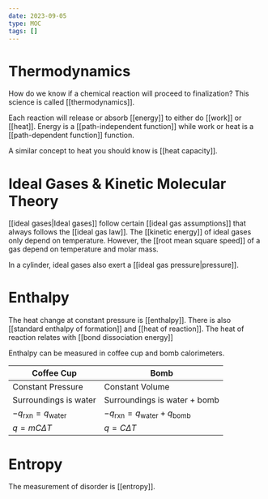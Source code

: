```yaml
---
date: 2023-09-05
type: MOC
tags: []
---
```


# Thermodynamics
How do we know if a chemical reaction will proceed to finalization? This science is called [[thermodynamics]].

Each reaction will release or absorb [[energy]] to either do [[work]] or [[heat]]. Energy is a [[path-independent function]] while work or heat is a [[path-dependent function]] function.

A similar concept to heat you should know is [[heat capacity]].

# Ideal Gases & Kinetic Molecular Theory
[[ideal gases|Ideal gases]] follow certain [[ideal gas assumptions]] that always follows the [[ideal gas law]]. The [[kinetic energy]] of ideal gases only depend on temperature. However, the [[root mean square speed]] of a gas depend on temperature and molar mass.

In a cylinder, ideal gases also exert a [[ideal gas pressure|pressure]].

# Enthalpy
The heat change at constant pressure is [[enthalpy]]. There is also [[standard enthalpy of formation]] and [[heat of reaction]].  The heat of reaction relates with [[bond dissociation energy]]

Enthalpy can be measured in coffee cup and bomb calorimeters.

| Coffee Cup | Bomb |
| --- | --- |
| Constant Pressure | Constant Volume |
| Surroundings is water | Surroundings is water + bomb |
| $-q_{\text{rxn}} = q_{\text{water}}$ | $-q_{\text{rxn}} = q_{\text{water}}+q_{\text{bomb}}$ |
| $q=mC\Delta T$ | $q=C\Delta T$ |


# Entropy
The measurement of disorder is [[entropy]].